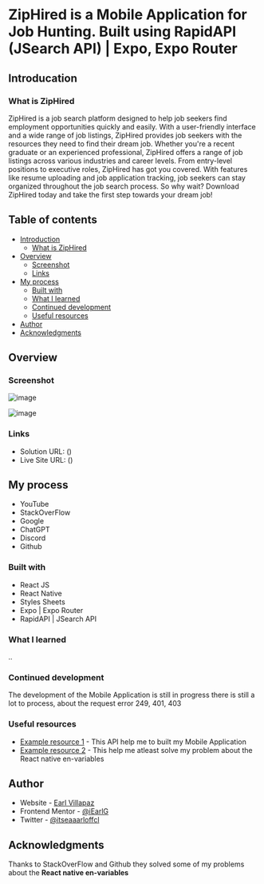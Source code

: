 # ZipHired is a Mobile Application for Job Hunting. Built using RapidAPI (JSearch API) | Expo, Expo Router

## Introducation

### What is ZipHired
ZipHired is a job search platform designed to help job seekers find employment opportunities quickly and easily. With a user-friendly interface and a wide range of job listings, ZipHired provides job seekers with the resources they need to find their dream job. Whether you're a recent graduate or an experienced professional, ZipHired offers a range of job listings across various industries and career levels. From entry-level positions to executive roles, ZipHired has got you covered. With features like resume uploading and job application tracking, job seekers can stay organized throughout the job search process. So why wait? Download ZipHired today and take the first step towards your dream job!

## Table of contents

- [Introduction](#introduction)
  - [What is ZipHired](#what-is-ziphired)
- [Overview](#overview)
  - [Screenshot](#screenshot)
  - [Links](#links)
- [My process](#my-process)
  - [Built with](#built-with)
  - [What I learned](#what-i-learned)
  - [Continued development](#continued-development)
  - [Useful resources](#useful-resources)
- [Author](#author)
- [Acknowledgments](#acknowledgments)

## Overview

### Screenshot

![image]()


![image]()


### Links

- Solution URL: ()
- Live Site URL: ()

## My process

- YouTube
- StackOverFlow
- Google
- ChatGPT
- Discord
- Github

### Built with

- React JS
- React Native
- Styles Sheets
- Expo | Expo Router
- RapidAPI | JSearch API

### What I learned

..

### Continued development

The development of the Mobile Application is still in progress there is still a lot to process, about the request error 249, 401, 403

### Useful resources

- [Example resource 1](https://rapidapi.com/letscrape-6bRBa3QguO5/api/jsearch) - This API help me to built my Mobile Application
- [Example resource 2](https://stackoverflow.com/questions/69175954/react-native-env-file-could-not-be-found-within-the-project) - This help me atleast solve my problem about the React native en-variables

## Author

- Website - [Earl Villapaz](https://iearl-v.me/)
- Frontend Mentor - [@iEarlG](https://www.frontendmentor.io/profile/iEarlG)
- Twitter - [@itseaaarloffcl](https://www.twitter.com/itseaaarloffcl)


## Acknowledgments

Thanks to StackOverFlow and Github they solved some of my problems about the **React native en-variables**

